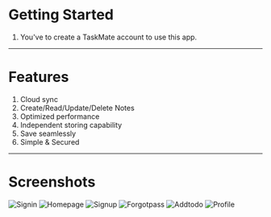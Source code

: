 # Getting Started

1) You've to create a TaskMate account to use this app.
----------------------------------------------------------------------------------------------------------------------

# Features

1) Cloud sync
2) Create/Read/Update/Delete Notes
3) Optimized performance
4) Independent storing capability
5) Save seamlessly
6) Simple & Secured
----------------------------------------------------------------------------------------------------------------------

# Screenshots

![Signin](https://github.com/Shuvo1505/CodeClauseInternship_TaskMate/assets/75200261/3d9c347a-bc8f-49b4-81df-182d5771b10c)   ![Homepage](https://github.com/Shuvo1505/CodeClauseInternship_TaskMate/assets/75200261/f90c485c-9428-460a-962a-13e5a4656f8f)   ![Signup](https://github.com/Shuvo1505/CodeClauseInternship_TaskMate/assets/75200261/555cf014-472f-44d0-ad3d-2286d84871bd)   ![Forgotpass](https://github.com/Shuvo1505/CodeClauseInternship_TaskMate/assets/75200261/799e548e-a5f5-4744-a27c-6a057098b2df)   ![Addtodo](https://github.com/Shuvo1505/CodeClauseInternship_TaskMate/assets/75200261/fa434804-2c0c-437e-b44d-ee6bdf34f205)   ![Profile](https://github.com/Shuvo1505/CodeClauseInternship_TaskMate/assets/75200261/0c673bff-d81b-4c4b-bbab-38731f270645)
